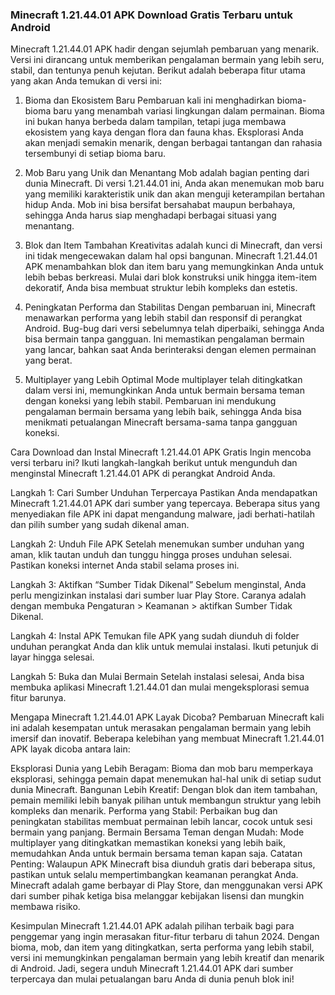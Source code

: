 ### Minecraft 1.21.44.01 APK Download Gratis Terbaru untuk Android


Minecraft 1.21.44.01 APK hadir dengan sejumlah pembaruan yang menarik. Versi ini dirancang untuk memberikan pengalaman bermain yang lebih seru, stabil, dan tentunya penuh kejutan. Berikut adalah beberapa fitur utama yang akan Anda temukan di versi ini:

1. Bioma dan Ekosistem Baru
Pembaruan kali ini menghadirkan bioma-bioma baru yang menambah variasi lingkungan dalam permainan. Bioma ini bukan hanya berbeda dalam tampilan, tetapi juga membawa ekosistem yang kaya dengan flora dan fauna khas. Eksplorasi Anda akan menjadi semakin menarik, dengan berbagai tantangan dan rahasia tersembunyi di setiap bioma baru.

2. Mob Baru yang Unik dan Menantang
Mob adalah bagian penting dari dunia Minecraft. Di versi 1.21.44.01 ini, Anda akan menemukan mob baru yang memiliki karakteristik unik dan akan menguji keterampilan bertahan hidup Anda. Mob ini bisa bersifat bersahabat maupun berbahaya, sehingga Anda harus siap menghadapi berbagai situasi yang menantang.

3. Blok dan Item Tambahan
Kreativitas adalah kunci di Minecraft, dan versi ini tidak mengecewakan dalam hal opsi bangunan. Minecraft 1.21.44.01 APK menambahkan blok dan item baru yang memungkinkan Anda untuk lebih bebas berkreasi. Mulai dari blok konstruksi unik hingga item-item dekoratif, Anda bisa membuat struktur lebih kompleks dan estetis.

4. Peningkatan Performa dan Stabilitas
Dengan pembaruan ini, Minecraft menawarkan performa yang lebih stabil dan responsif di perangkat Android. Bug-bug dari versi sebelumnya telah diperbaiki, sehingga Anda bisa bermain tanpa gangguan. Ini memastikan pengalaman bermain yang lancar, bahkan saat Anda berinteraksi dengan elemen permainan yang berat.

5. Multiplayer yang Lebih Optimal
Mode multiplayer telah ditingkatkan dalam versi ini, memungkinkan Anda untuk bermain bersama teman dengan koneksi yang lebih stabil. Pembaruan ini mendukung pengalaman bermain bersama yang lebih baik, sehingga Anda bisa menikmati petualangan Minecraft bersama-sama tanpa gangguan koneksi.

Cara Download dan Instal Minecraft 1.21.44.01 APK Gratis
Ingin mencoba versi terbaru ini? Ikuti langkah-langkah berikut untuk mengunduh dan menginstal Minecraft 1.21.44.01 APK di perangkat Android Anda.

Langkah 1: Cari Sumber Unduhan Terpercaya
Pastikan Anda mendapatkan Minecraft 1.21.44.01 APK dari sumber yang tepercaya. Beberapa situs yang menyediakan file APK ini dapat mengandung malware, jadi berhati-hatilah dan pilih sumber yang sudah dikenal aman.

Langkah 2: Unduh File APK
Setelah menemukan sumber unduhan yang aman, klik tautan unduh dan tunggu hingga proses unduhan selesai. Pastikan koneksi internet Anda stabil selama proses ini.

Langkah 3: Aktifkan “Sumber Tidak Dikenal”
Sebelum menginstal, Anda perlu mengizinkan instalasi dari sumber luar Play Store. Caranya adalah dengan membuka Pengaturan > Keamanan > aktifkan Sumber Tidak Dikenal.

Langkah 4: Instal APK
Temukan file APK yang sudah diunduh di folder unduhan perangkat Anda dan klik untuk memulai instalasi. Ikuti petunjuk di layar hingga selesai.

Langkah 5: Buka dan Mulai Bermain
Setelah instalasi selesai, Anda bisa membuka aplikasi Minecraft 1.21.44.01 dan mulai mengeksplorasi semua fitur barunya.

Mengapa Minecraft 1.21.44.01 APK Layak Dicoba?
Pembaruan Minecraft kali ini adalah kesempatan untuk merasakan pengalaman bermain yang lebih imersif dan inovatif. Beberapa kelebihan yang membuat Minecraft 1.21.44.01 APK layak dicoba antara lain:

Eksplorasi Dunia yang Lebih Beragam: Bioma dan mob baru memperkaya eksplorasi, sehingga pemain dapat menemukan hal-hal unik di setiap sudut dunia Minecraft.
Bangunan Lebih Kreatif: Dengan blok dan item tambahan, pemain memiliki lebih banyak pilihan untuk membangun struktur yang lebih kompleks dan menarik.
Performa yang Stabil: Perbaikan bug dan peningkatan stabilitas membuat permainan lebih lancar, cocok untuk sesi bermain yang panjang.
Bermain Bersama Teman dengan Mudah: Mode multiplayer yang ditingkatkan memastikan koneksi yang lebih baik, memudahkan Anda untuk bermain bersama teman kapan saja.
Catatan Penting: Walaupun APK Minecraft bisa diunduh gratis dari beberapa situs, pastikan untuk selalu mempertimbangkan keamanan perangkat Anda. Minecraft adalah game berbayar di Play Store, dan menggunakan versi APK dari sumber pihak ketiga bisa melanggar kebijakan lisensi dan mungkin membawa risiko.

Kesimpulan
Minecraft 1.21.44.01 APK adalah pilihan terbaik bagi para penggemar yang ingin merasakan fitur-fitur terbaru di tahun 2024. Dengan bioma, mob, dan item yang ditingkatkan, serta performa yang lebih stabil, versi ini memungkinkan pengalaman bermain yang lebih kreatif dan menarik di Android. Jadi, segera unduh Minecraft 1.21.44.01 APK dari sumber terpercaya dan mulai petualangan baru Anda di dunia penuh blok ini!
